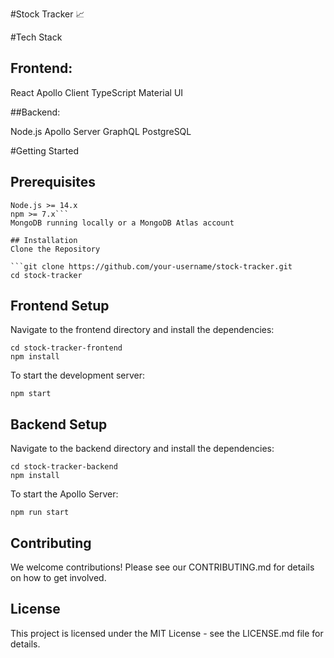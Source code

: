 #Stock Tracker 📈

#Tech Stack

## Frontend:

React
Apollo Client
TypeScript
Material UI

##Backend:

Node.js
Apollo Server
GraphQL
PostgreSQL

#Getting Started

## Prerequisites

````
Node.js >= 14.x
npm >= 7.x```
MongoDB running locally or a MongoDB Atlas account

## Installation
Clone the Repository

```git clone https://github.com/your-username/stock-tracker.git
cd stock-tracker
````

## Frontend Setup

Navigate to the frontend directory and install the dependencies:

```
cd stock-tracker-frontend
npm install
```

To start the development server:

`npm start`

## Backend Setup

Navigate to the backend directory and install the dependencies:

```
cd stock-tracker-backend
npm install
```

To start the Apollo Server:

`npm run start`

## Contributing

We welcome contributions! Please see our CONTRIBUTING.md for details on how to get involved.

## License

This project is licensed under the MIT License - see the LICENSE.md file for details.

```

```
